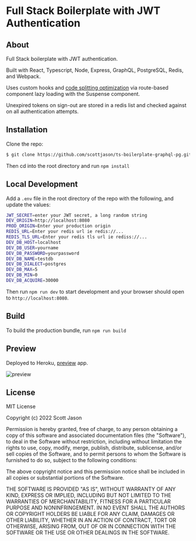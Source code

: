 # Full Stack Boilerplate with JWT Authentication

## About

Full Stack boilerplate with JWT authentication.

Built with React, Typescript, Node, Express, GraphQL, PostgreSQL, Redis, and Webpack.

Uses custom hooks and [code splitting optimization](https://reactjs.org/docs/code-splitting.html) via route-based component lazy loading with the Suspense component.

Unexpired tokens on sign-out are stored in a redis list and checked against on all authentication attempts.

## Installation

Clone the repo:

```bash
$ git clone https://github.com/scottjason/ts-boilerplate-graphql-pg.git
```

Then cd into the root directory and run `npm install`

## Local Development

Add a `.env` file in the root directory of the repo with the following, and update the values:

```bash
JWT_SECRET=enter your JWT secret, a long random string
DEV_ORIGIN=http://localhost:8080
PROD_ORIGIN=Enter your production origin
REDIS_URL=Enter your redis url ie redis://...
REDIS_TLS_URL=Enter your redis tls url ie rediss://...
DEV_DB_HOST=localhost
DEV_DB_USER=yourname
DEV_DB_PASSWORD=yourpassword
DEV_DB_NAME=testdb
DEV_DB_DIALECT=postgres
DEV_DB_MAX=5
DEV_DB_MIN=0
DEV_DB_ACQUIRE=30000
```

Then run `npm run dev` to start development and your browser should open to `http://localhost:8080`.

## Build

To build the production bundle, run `npm run build`

## Preview

Deployed to Heroku, [preview](https://node-postgres-graphql.herokuapp.com/) app.

![preview](https://portfolio-img-uploads.s3.us-west-1.amazonaws.com/ts-boilerplate-graphql-pg-preview.png)

## License

MIT License

Copyright (c) 2022 Scott Jason

Permission is hereby granted, free of charge, to any person obtaining a copy
of this software and associated documentation files (the "Software"), to deal
in the Software without restriction, including without limitation the rights
to use, copy, modify, merge, publish, distribute, sublicense, and/or sell
copies of the Software, and to permit persons to whom the Software is
furnished to do so, subject to the following conditions:

The above copyright notice and this permission notice shall be included in all
copies or substantial portions of the Software.

THE SOFTWARE IS PROVIDED "AS IS", WITHOUT WARRANTY OF ANY KIND, EXPRESS OR
IMPLIED, INCLUDING BUT NOT LIMITED TO THE WARRANTIES OF MERCHANTABILITY,
FITNESS FOR A PARTICULAR PURPOSE AND NONINFRINGEMENT. IN NO EVENT SHALL THE
AUTHORS OR COPYRIGHT HOLDERS BE LIABLE FOR ANY CLAIM, DAMAGES OR OTHER
LIABILITY, WHETHER IN AN ACTION OF CONTRACT, TORT OR OTHERWISE, ARISING FROM,
OUT OF OR IN CONNECTION WITH THE SOFTWARE OR THE USE OR OTHER DEALINGS IN THE
SOFTWARE.

